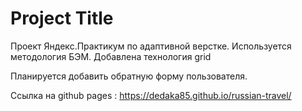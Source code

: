 # Project Title

Проект Яндекс.Практикум по адаптивной верстке.
Используется методология БЭМ. 
Добавлена технология grid

Планируется добавить обратную форму пользователя.

Ссылка на github pages : https://dedaka85.github.io/russian-travel/
